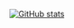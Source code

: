[![GitHub stats](https://github-readme-stats.vercel.app/api?username=gmdavef&hide_rank=true&show_icons=true&include_all_commits=true)](https://github.com/anuraghazra/github-readme-stats)
